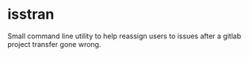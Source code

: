 # isstran
Small command line utility to help reassign users to issues after a gitlab project transfer gone wrong. 
